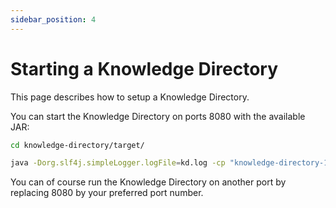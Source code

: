```yaml
---
sidebar_position: 4
---
```

# Starting a Knowledge Directory
This page describes how to setup a Knowledge Directory.

You can start the Knowledge Directory on ports 8080 with the available JAR:
```bash
cd knowledge-directory/target/

java -Dorg.slf4j.simpleLogger.logFile=kd.log -cp "knowledge-directory-1.3.1.jar:dependency/*" eu.knowledge.engine.knowledgedirectory.Main 8080
```
You can of course run the Knowledge Directory on another port by replacing 8080 by your preferred port number.
